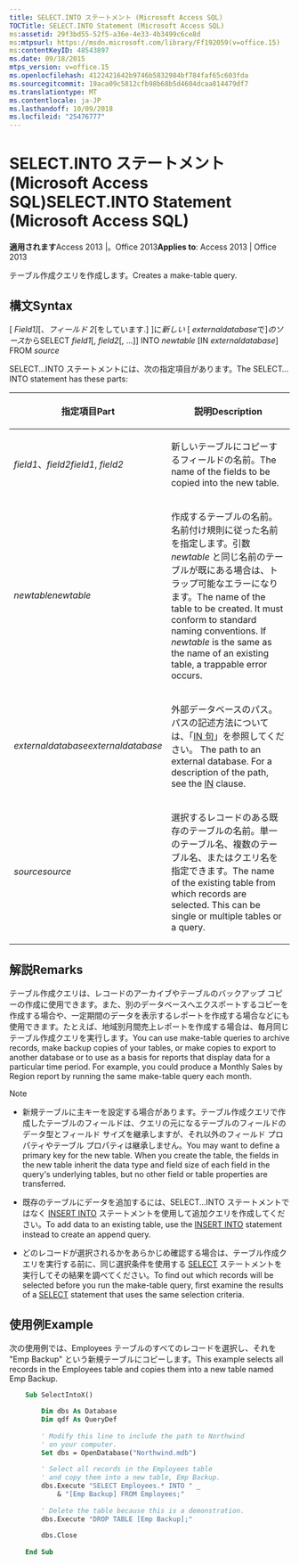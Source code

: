 ```yaml
---
title: SELECT.INTO ステートメント (Microsoft Access SQL)
TOCTitle: SELECT.INTO Statement (Microsoft Access SQL)
ms:assetid: 29f3bd55-52f5-a36e-4e33-4b3499c6ce8d
ms:mtpsurl: https://msdn.microsoft.com/library/Ff192059(v=office.15)
ms:contentKeyID: 48543897
ms.date: 09/18/2015
mtps_version: v=office.15
ms.openlocfilehash: 4122421642b9746b5832984bf784faf65c603fda
ms.sourcegitcommit: 19aca09c5812cfb98b68b5d4604dcaa814479df7
ms.translationtype: MT
ms.contentlocale: ja-JP
ms.lasthandoff: 10/09/2018
ms.locfileid: "25476777"
---
```

# <a name="selectinto-statement-microsoft-access-sql"></a><span data-ttu-id="d22de-102">SELECT.INTO ステートメント (Microsoft Access SQL)</span><span class="sxs-lookup"><span data-stu-id="d22de-102">SELECT.INTO Statement (Microsoft Access SQL)</span></span>


<span data-ttu-id="d22de-103">**適用されます**Access 2013 |。Office 2013</span><span class="sxs-lookup"><span data-stu-id="d22de-103">**Applies to**: Access 2013 | Office 2013</span></span>

<span data-ttu-id="d22de-104">テーブル作成クエリを作成します。</span><span class="sxs-lookup"><span data-stu-id="d22de-104">Creates a make-table query.</span></span>

## <a name="syntax"></a><span data-ttu-id="d22de-105">構文</span><span class="sxs-lookup"><span data-stu-id="d22de-105">Syntax</span></span>

<span data-ttu-id="d22de-106">[ *Field1]*\[、*フィールド 2*\[をしています.\] \]に*新しい* \[ *externaldatabase*で\]*のソース*から</span><span class="sxs-lookup"><span data-stu-id="d22de-106">SELECT *field1*\[, *field2*\[, …\]\] INTO *newtable* \[IN *externaldatabase*\] FROM *source*</span></span>

<span data-ttu-id="d22de-107">SELECT...INTO ステートメントには、次の指定項目があります。</span><span class="sxs-lookup"><span data-stu-id="d22de-107">The SELECT…INTO statement has these parts:</span></span>

<table>
<colgroup>
<col style="width: 50%" />
<col style="width: 50%" />
</colgroup>
<thead>
<tr class="header">
<th><p><span data-ttu-id="d22de-108">指定項目</span><span class="sxs-lookup"><span data-stu-id="d22de-108">Part</span></span></p></th>
<th><p><span data-ttu-id="d22de-109">説明</span><span class="sxs-lookup"><span data-stu-id="d22de-109">Description</span></span></p></th>
</tr>
</thead>
<tbody>
<tr class="odd">
<td><p><span data-ttu-id="d22de-110"><em>field1</em>、<em>field2</em></span><span class="sxs-lookup"><span data-stu-id="d22de-110"><em>field1</em>, <em>field2</em></span></span></p></td>
<td><p><span data-ttu-id="d22de-111">新しいテーブルにコピーするフィールドの名前。</span><span class="sxs-lookup"><span data-stu-id="d22de-111">The name of the fields to be copied into the new table.</span></span></p></td>
</tr>
<tr class="even">
<td><p><span data-ttu-id="d22de-112"><em>newtable</em></span><span class="sxs-lookup"><span data-stu-id="d22de-112"><em>newtable</em></span></span></p></td>
<td><p><span data-ttu-id="d22de-p101">作成するテーブルの名前。名前付け規則に従った名前を指定します。引数 <em>newtable</em> と同じ名前のテーブルが既にある場合は、トラップ可能なエラーになります。</span><span class="sxs-lookup"><span data-stu-id="d22de-p101">The name of the table to be created. It must conform to standard naming conventions. If <em>newtable</em> is the same as the name of an existing table, a trappable error occurs.</span></span></p></td>
</tr>
<tr class="odd">
<td><p><span data-ttu-id="d22de-116"><em>externaldatabase</em></span><span class="sxs-lookup"><span data-stu-id="d22de-116"><em>externaldatabase</em></span></span></p></td>
<td><p><span data-ttu-id="d22de-p102">外部データベースのパス。パスの記述方法については、「<a href="https://msdn.microsoft.com/library/ff194542(v=office.15)">IN 句</a>」を参照してください。  </span><span class="sxs-lookup"><span data-stu-id="d22de-p102">The path to an external database. For a description of the path, see the <a href="https://msdn.microsoft.com/library/ff194542(v=office.15)">IN</a> clause.</span></span></p></td>
</tr>
<tr class="even">
<td><p><span data-ttu-id="d22de-119"><em>source</em></span><span class="sxs-lookup"><span data-stu-id="d22de-119"><em>source</em></span></span></p></td>
<td><p><span data-ttu-id="d22de-p103">選択するレコードのある既存のテーブルの名前。単一のテーブル名、複数のテーブル名、またはクエリ名を指定できます。</span><span class="sxs-lookup"><span data-stu-id="d22de-p103">The name of the existing table from which records are selected. This can be single or multiple tables or a query.</span></span></p></td>
</tr>
</tbody>
</table>


## <a name="remarks"></a><span data-ttu-id="d22de-122">解説</span><span class="sxs-lookup"><span data-stu-id="d22de-122">Remarks</span></span>

<span data-ttu-id="d22de-p104">テーブル作成クエリは、レコードのアーカイブやテーブルのバックアップ コピーの作成に使用できます。また、別のデータベースへエクスポートするコピーを作成する場合や、一定期間のデータを表示するレポートを作成する場合などにも使用できます。たとえば、地域別月間売上レポートを作成する場合は、毎月同じテーブル作成クエリを実行します。</span><span class="sxs-lookup"><span data-stu-id="d22de-p104">You can use make-table queries to archive records, make backup copies of your tables, or make copies to export to another database or to use as a basis for reports that display data for a particular time period. For example, you could produce a Monthly Sales by Region report by running the same make-table query each month.</span></span>


> [!NOTE]
> <UL>
> <LI>
> <P><span data-ttu-id="d22de-p105">新規テーブルに主キーを設定する場合があります。テーブル作成クエリで作成したテーブルのフィールドは、クエリの元になるテーブルのフィールドのデータ型とフィールド サイズを継承しますが、それ以外のフィールド プロパティやテーブル プロパティは継承しません。</span><span class="sxs-lookup"><span data-stu-id="d22de-p105">You may want to define a primary key for the new table. When you create the table, the fields in the new table inherit the data type and field size of each field in the query's underlying tables, but no other field or table properties are transferred.</span></span></P>
> <LI>
> <P><span data-ttu-id="d22de-127">既存のテーブルにデータを追加するには、SELECT...INTO ステートメントではなく <A href="insert-into-statement-microsoft-access-sql.md">INSERT INTO</A> ステートメントを使用して追加クエリを作成してください。</span><span class="sxs-lookup"><span data-stu-id="d22de-127">To add data to an existing table, use the <A href="insert-into-statement-microsoft-access-sql.md">INSERT INTO</A> statement instead to create an append query.</span></span></P>
> <LI>
> <P><span data-ttu-id="d22de-128">どのレコードが選択されるかをあらかじめ確認する場合は、テーブル作成クエリを実行する前に、同じ選択条件を使用する <A href="select-statement-microsoft-access-sql.md">SELECT</A> ステートメントを実行してその結果を調べてください。</span><span class="sxs-lookup"><span data-stu-id="d22de-128">To find out which records will be selected before you run the make-table query, first examine the results of a <A href="select-statement-microsoft-access-sql.md">SELECT</A> statement that uses the same selection criteria.</span></span></P></LI></UL>



## <a name="example"></a><span data-ttu-id="d22de-129">使用例</span><span class="sxs-lookup"><span data-stu-id="d22de-129">Example</span></span>

<span data-ttu-id="d22de-130">次の使用例では、Employees テーブルのすべてのレコードを選択し、それを "Emp Backup" という新規テーブルにコピーします。</span><span class="sxs-lookup"><span data-stu-id="d22de-130">This example selects all records in the Employees table and copies them into a new table named Emp Backup.</span></span>

```vb
    Sub SelectIntoX() 
     
        Dim dbs As Database 
        Dim qdf As QueryDef 
     
        ' Modify this line to include the path to Northwind 
        ' on your computer. 
        Set dbs = OpenDatabase("Northwind.mdb") 
     
        ' Select all records in the Employees table  
        ' and copy them into a new table, Emp Backup. 
        dbs.Execute "SELECT Employees.* INTO " _ 
            & "[Emp Backup] FROM Employees;" 
             
        ' Delete the table because this is a demonstration. 
        dbs.Execute "DROP TABLE [Emp Backup];" 
         
        dbs.Close 
     
    End Sub
```
